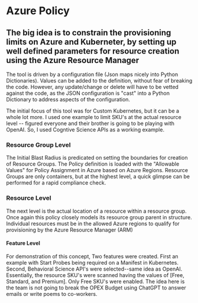 # Azure Policy

## The big idea is to constrain the provisioning limits on Azure and Kuberneter, by setting up well defined parameters for resource creation using the Azure Resource Manager

The tool is driven by a configuration file (Json maps nicely into Python Dictionaries).  Values can be added to the definition, without fear of breaking the code.  However, any update/change or delete will have to be vetted against the code, as the JSON configuration is "cast" into a Python Dictionary to address aspects of the configuration.

The initial focus of this tool was for Custom Kubernetes, but it can be a whole lot more.  I used one example to limit SKU's at the actual resource level -- figured everyone and their brother is going to be playing with OpenAI.  So, I used Cogntive Science APIs as a working example.

### Resource Group Level

The Initial Blast Radius is predicated on setting the boundaries for creation of Resource Groups.  The Policy definition is loaded with the "Allowable Values" for Policy Assignment in Azure based on Azure Regions.  Resource Groups are only containers, but at the highest level, a quick glimpse can be performed for a rapid compliance check.

### Resource Level

The next level is the actual location of a resource within a resource group.  Once again this policy closely models its resource group parent in structure.  Individual resources must be in the allowed Azure regions to qualify for provisioning by the Azure Resource Manager (ARM)

#### Feature Level

For demonstration of this concept, Two features were created.  First an example with Start Probes being required on a Manifest in Kubernetes.  Second, Behavioral Science API's were selected--same idea as OpenAI.  Essentially, the resource SKU's were scanned having the values of [Free, Standard, and Premium].  Only Free SKU's were enabled.  The idea here is the team is not going to break the OPEX Budget using ChatGPT to answer emails or write poems to co-workers.
